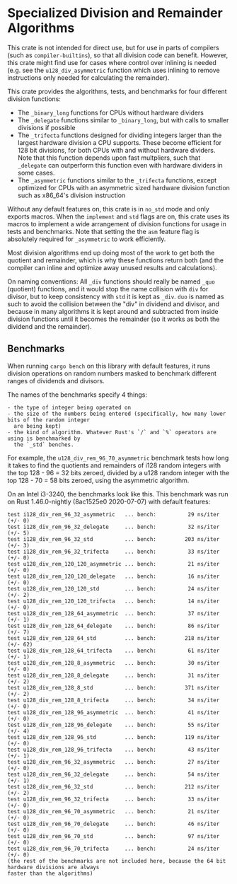 # Specialized Division and Remainder Algorithms

This crate is not intended for direct use, but for use in parts of compilers (such as
`compiler-builtins`), so that all division code can benefit. However, this crate might find use
for cases where control over inlining is needed (e.g. see the `u128_div_asymmetric` function which
uses inlining to remove instructions only needed for calculating the remainder).

This crate provides the algorithms, tests, and benchmarks for four different division functions:

- The `_binary_long` functions for CPUs without hardware dividers
- The `_delegate` functions similar to `_binary_long`, but with calls to smaller divisions if
  possible
- The `_trifecta` functions designed for dividing integers larger than the largest hardware division
  a CPU supports. These become efficient for 128 bit divisions, for both CPUs with and without
  hardware dividers. Note that this function depends upon fast multpliers, such that `_delegate` can
  outperform this function even with hardware dividers in some cases.
- The `_asymmetric` functions similar to the `_trifecta` functions, except optimized for CPUs with
  an asymmetric sized hardware division function such as x86_64's division instruction

Without any default features on, this crate is in `no_std` mode and only exports macros. When the
`implement` and `std` flags are on, this crate uses its macros to implement a wide arrangement of
division functions for usage in tests and benchmarks. Note that setting the the `asm` feature flag
is absolutely required for `_asymmetric` to work efficiently.

Most division algorithms end up doing most of the work to get both the quotient and remainder, which
is why these functions return both (and the compiler can inline and optimize away unused results and
calculations).

On naming conventions:
All `_div` functions should really be named `_quo` (quotient) functions, and it would stop the name
collision with `div` for divisor, but to keep consistency with `std` it is kept as `_div`.
`duo` is named as such to avoid the collision between the "div" in dividend and divisor, and because
in many algorithms it is kept around and subtracted from inside division functions until it becomes
the remainder (so it works as both the dividend and the remainder).

## Benchmarks

When running `cargo bench` on this library with default features, it runs division operations on
random numbers masked to benchmark different ranges of dividends and divisors.

The names of the benchmarks specify 4 things:

    - the type of integer being operated on
    - the size of the numbers being entered (specifically, how many lower bits of the random integer
      are being kept)
    - the kind of algorithm. Whatever Rust's `/` and `%` operators are using is benchmarked by
      the `_std` benches.

For example, the `u128_div_rem_96_70_asymmetric` benchmark tests how long it takes to find the
quotients and remainders of i128 random integers with the top 128 - 96 = 32 bits zeroed, divided
by a u128 random integer with the top 128 - 70 = 58 bits zeroed, using the asymmetric algorithm.

On an Intel i3-3240, the benchmarks look like this. This benchmark was run on Rust 1.46.0-nightly
(8ac1525e0 2020-07-07) with default features:

```
test i128_div_rem_96_32_asymmetric   ... bench:          29 ns/iter (+/- 0)
test i128_div_rem_96_32_delegate     ... bench:          32 ns/iter (+/- 5)
test i128_div_rem_96_32_std          ... bench:         203 ns/iter (+/- 3)
test i128_div_rem_96_32_trifecta     ... bench:          33 ns/iter (+/- 0)
test u128_div_rem_120_120_asymmetric ... bench:          21 ns/iter (+/- 0)
test u128_div_rem_120_120_delegate   ... bench:          16 ns/iter (+/- 0)
test u128_div_rem_120_120_std        ... bench:          24 ns/iter (+/- 2)
test u128_div_rem_120_120_trifecta   ... bench:          14 ns/iter (+/- 0)
test u128_div_rem_128_64_asymmetric  ... bench:          37 ns/iter (+/- 1)
test u128_div_rem_128_64_delegate    ... bench:          86 ns/iter (+/- 7)
test u128_div_rem_128_64_std         ... bench:         218 ns/iter (+/- 62)
test u128_div_rem_128_64_trifecta    ... bench:          61 ns/iter (+/- 1)
test u128_div_rem_128_8_asymmetric   ... bench:          30 ns/iter (+/- 0)
test u128_div_rem_128_8_delegate     ... bench:          31 ns/iter (+/- 2)
test u128_div_rem_128_8_std          ... bench:         371 ns/iter (+/- 2)
test u128_div_rem_128_8_trifecta     ... bench:          34 ns/iter (+/- 0)
test u128_div_rem_128_96_asymmetric  ... bench:          41 ns/iter (+/- 0)
test u128_div_rem_128_96_delegate    ... bench:          55 ns/iter (+/- 4)
test u128_div_rem_128_96_std         ... bench:         119 ns/iter (+/- 0)
test u128_div_rem_128_96_trifecta    ... bench:          43 ns/iter (+/- 1)
test u128_div_rem_96_32_asymmetric   ... bench:          27 ns/iter (+/- 0)
test u128_div_rem_96_32_delegate     ... bench:          54 ns/iter (+/- 1)
test u128_div_rem_96_32_std          ... bench:         212 ns/iter (+/- 2)
test u128_div_rem_96_32_trifecta     ... bench:          33 ns/iter (+/- 0)
test u128_div_rem_96_70_asymmetric   ... bench:          21 ns/iter (+/- 0)
test u128_div_rem_96_70_delegate     ... bench:          46 ns/iter (+/- 0)
test u128_div_rem_96_70_std          ... bench:          97 ns/iter (+/- 0)
test u128_div_rem_96_70_trifecta     ... bench:          24 ns/iter (+/- 0)
(the rest of the benchmarks are not included here, because the 64 bit hardware divisions are always
faster than the algorithms)
```

